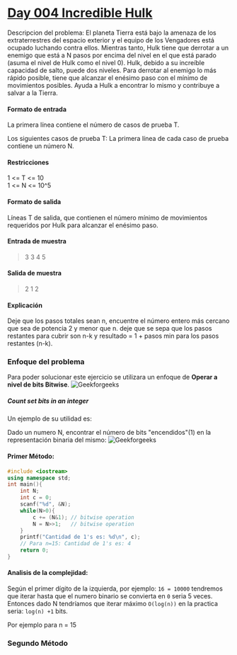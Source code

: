 
# [Day 004 Incredible Hulk](https://hack.codingblocks.com/app/practice/6/1038/problem)

Descripcion del problema:
El planeta Tierra está bajo la amenaza de los extraterrestres del espacio exterior y el equipo de los Vengadores está ocupado luchando contra ellos. Mientras tanto, Hulk tiene que derrotar a un enemigo que está a N pasos por encima del nivel en el que está parado (asuma el nivel de Hulk como el nivel 0). Hulk, debido a su increíble capacidad de salto, puede dos niveles. Para derrotar al enemigo lo más rápido posible, tiene que alcanzar el enésimo paso con el mínimo de movimientos posibles. Ayuda a Hulk a encontrar lo mismo y contribuye a salvar a la Tierra.

#### Formato de entrada 

La primera línea contiene el número de casos de prueba T. 

Los siguientes casos de prueba T: La primera línea de cada caso de prueba contiene un número N. 

#### Restricciones

1 <= T <= 10  
1 <= N <= 10^5

#### Formato de salida 

Líneas T de salida, que contienen el número mínimo de movimientos requeridos por Hulk para alcanzar el enésimo paso.

#### Entrada de muestra
> 3
>3
>4
>5
#### Salida de muestra
> 2
> 1
> 2
#### Explicación

Deje que los pasos totales sean n, encuentre el número entero más cercano que sea de potencia 2 y menor que n. deje que se sepa que los pasos restantes para cubrir son n-k y resultado = 1 + pasos min para los pasos restantes (n-k).



### Enfoque del problema
Para poder solucionar este ejercicio se utilizara un enfoque de **Operar a nivel de bits Bitwise**. 
![Geekforgeeks](https://www.geeksforgeeks.org/wp-content/uploads/Operators-In-C.png)
##### Count set bits in an integer
Un ejemplo de su utilidad es:

Dado un numero N, encontrar el número de bits "encendidos"(1) en la representación binaria del mismo:
![Geekforgeeks](https://www.geeksforgeeks.org/wp-content/uploads/setbit.png)
####  Primer Método:
```c++
#include <iostream>
using namespace std;
int main(){
    int N;
    int c = 0;
    scanf("%d", &N);
    while(N>0){
        c += (N&1); // bitwise operation
        N = N>>1;   // bitwise operation 
    }    
    printf("Cantidad de 1's es: %d\n", c);
    // Para n=15: Cantidad de 1's es: 4
    return 0;
}
```
#### Analisis de la complejidad:

Según el primer dígito de la izquierda, por ejemplo:  `16 = 10000` tendremos que iterar hasta que el numero binario se convierta en `0` seria 5 veces. Entonces dado N tendríamos que iterar máximo `O(log(n))` en la practica seria: `log(n) +1` bits. 

Por ejemplo para n = 15

### Segundo Método

<!--stackedit_data:
eyJoaXN0b3J5IjpbLTE3MTg0NzUxOTAsLTIxMzgyODkxMjYsMT
Y1MjI0MTQwNywtNDUwMTg4MjAsLTE3NTU4ODE4NzksMTQ5NDA2
NDE2NiwxMzE5ODg0MDg4LC0xNTcwNTM3NjU2LC0xMjA2OTAxMj
k1LDczMDk5ODExNl19
-->
